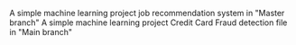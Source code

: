 A simple machine learning project job recommendation system in "Master branch"
A simple machine learning project Credit Card Fraud detection file in "Main branch"
